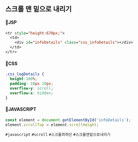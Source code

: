 ## 스크롤 맨 밑으로 내리기

#### 📌JSP
```jsp
<tr style="height:670px;">
  <td>
    <div id="infoDetails" class="css_infoDetails"></div>
  </td>
</tr>
```



#### 📌CSS
```css
.css_logDetails {
  height:100%; 
  padding: 10px 10px;
  overflow-y: scroll;
  overflow-x: hidden; 
}
```



#### 📌JAVASCRIPT
```javascript
const element = document.getElementById('infoDetails');
element.scrollTop = element.scrollHeight;
```

`#javascript` `#scroll` `#스크롤최하단` `#스크롤맨밑으로내리기`
